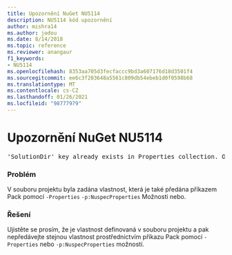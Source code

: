 ```yaml
---
title: Upozornění NuGet NU5114
description: NU5114 kód upozornění
author: mishra14
ms.author: jodou
ms.date: 8/14/2018
ms.topic: reference
ms.reviewer: anangaur
f1_keywords:
- NU5114
ms.openlocfilehash: 8353aa705d3fecfaccc9bd3a607176d18d3501f4
ms.sourcegitcommit: ee6c3f203648a5561c809db54ebeb1d0f0598b68
ms.translationtype: MT
ms.contentlocale: cs-CZ
ms.lasthandoff: 01/26/2021
ms.locfileid: "98777979"
---
```

# <a name="nuget-warning-nu5114"></a>Upozornění NuGet NU5114
<pre>'SolutionDir' key already exists in Properties collection. Overriding value.</pre>

### <a name="issue"></a>Problém

V souboru projektu byla zadána vlastnost, která je také předána příkazem Pack pomocí `-Properties` `-p:NuspecProperties` Možnosti nebo. 


### <a name="solution"></a>Řešení

Ujistěte se prosím, že je vlastnost definovaná v souboru projektu a pak nepředávejte stejnou vlastnost prostřednictvím příkazu Pack pomocí `-Properties` nebo `-p:NuspecProperties` možností. 

